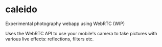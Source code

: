 # caleido
Experimental photography webapp using WebRTC (WIP)

Uses the WebRTC API to use your mobile's camera to take pictures with various live effects: reflections, filters etc.
